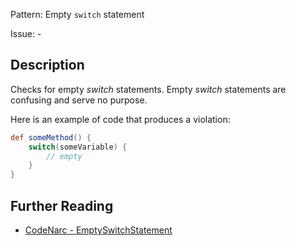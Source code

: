 Pattern: Empty `switch` statement

Issue: -

## Description

Checks for empty *switch* statements. Empty *switch* statements are confusing and serve no purpose.

Here is an example of code that produces a violation:

``` groovy
def someMethod() {
    switch(someVariable) {
        // empty
    }
}
```

## Further Reading

* [CodeNarc - EmptySwitchStatement](https://codenarc.github.io/CodeNarc/codenarc-rules-basic.html#emptyswitchstatement-rule)